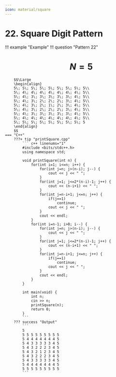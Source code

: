 ```yaml
---
icon: material/square
---
```


# 22. Square Digit Pattern

!!! example "Example"
    !!! question "Pattern 22"
        <h1 align="center">$N = 5$</h1>

        $$\Large
        \begin{align}
        5\; 5\; 5\; 5\; 5\; 5\; 5\; 5\; 5\\
        5\; 4\; 4\; 4\; 4\; 4\; 4\; 4\; 5\\
        5\; 4\; 3\; 3\; 3\; 3\; 3\; 4\; 5\\
        5\; 4\; 3\; 2\; 2\; 2\; 3\; 4\; 5\\
        5\; 4\; 3\; 2\; 1\; 2\; 3\; 4\; 5\\
        5\; 4\; 3\; 2\; 2\; 2\; 3\; 4\; 5\\
        5\; 4\; 3\; 3\; 3\; 3\; 3\; 4\; 5\\
        5\; 4\; 4\; 4\; 4\; 4\; 4\; 4\; 5\\
        5\; 5\; 5\; 5\; 5\; 5\; 5\; 5\; 5
        \end{align}
        $$
    === "C++"
        ???+ tip "printSquare.cpp"
            ``` c++ linenums="1"
            #include <bits/stdc++.h>
            using namespace std;

            void printSquare(int n) {
                for(int i=1; i<=n; i++) {
                    for(int j=n; j>(n-i); j--) {
                        cout << j << " ";
                    }
                    for(int j=1; j<=2*(n-i)-1; j++) {
                        cout << (n-i+1) << " ";
                    }
                    for(int j=n-i+1; j<=n; j++) {
                        if(j==1)
                            continue;
                        cout << j << " ";
                    }
                    cout << endl;
                }
                for(int i=n-1; i>0; i--) {
                    for(int j=n; j>(n-i); j--) {
                        cout << j << " ";
                    }
                    for(int j=1; j<=2*(n-i)-1; j++) {
                        cout << (n-i+1) << " ";
                    }
                    for(int j=n-i+1; j<=n; j++) {
                        if(j==1)
                            continue;
                        cout << j << " ";
                    }
                    cout << endl;
                }
            }

            int main(void) {
                int n;
                cin >> n;
                printSquare(n);
                return 0;
            }
            ```
        ??? success "Output"
            ```
            5
            5 5 5 5 5 5 5 5 5
            5 4 4 4 4 4 4 4 5
            5 4 3 3 3 3 3 4 5
            5 4 3 2 2 2 3 4 5
            5 4 3 2 1 2 3 4 5
            5 4 3 2 2 2 3 4 5
            5 4 3 3 3 3 3 4 5
            5 4 4 4 4 4 4 4 5
            5 5 5 5 5 5 5 5 5
            ```
